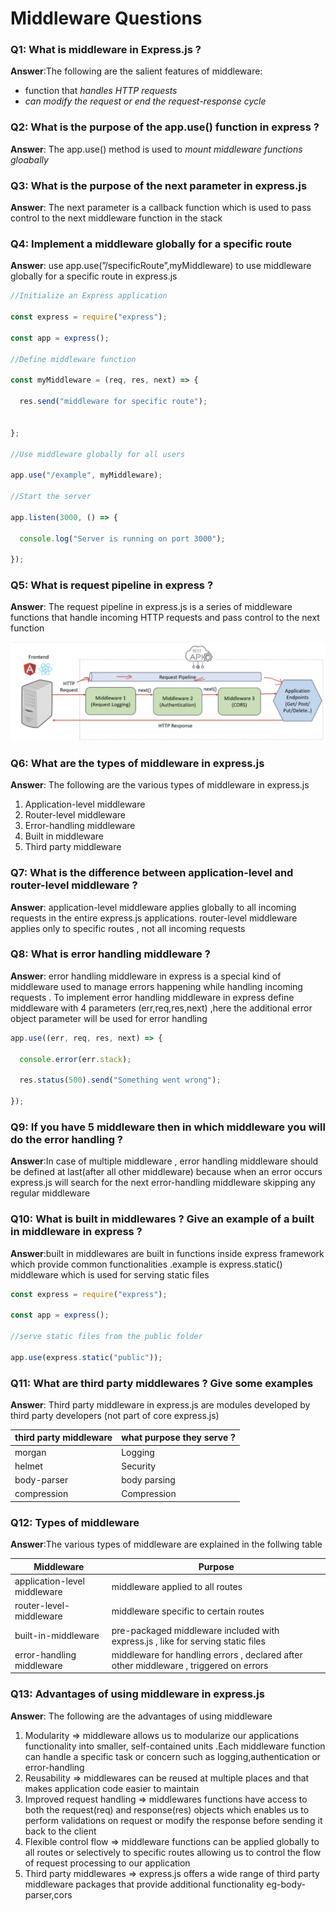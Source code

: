 # Middleware Questions

### Q1: What is middleware in Express.js ? 

**Answer**:The following are the salient features of middleware:

- function that *handles HTTP requests*
- *can modify the request or end the request-response cycle*

### Q2: What is the purpose of the app.use() function in express ? 

**Answer**: The app.use() method is used to *mount middleware functions gloabally* 

### Q3: What is the purpose of the next parameter in express.js 

**Answer**: The next parameter is a callback function which is used to pass control to the next middleware function in the stack 

### Q4: Implement a  middleware globally for a specific route 

**Answer**: use app.use(”/specificRoute”,myMiddleware) to use middleware globally for a specific route in express.js

```javascript
//Initialize an Express application

const express = require("express");

const app = express();

//Define middleware function

const myMiddleware = (req, res, next) => {

  res.send("middleware for specific route");

  
};

//Use middleware globally for all users

app.use("/example", myMiddleware);

//Start the server

app.listen(3000, () => {

  console.log("Server is running on port 3000");

});
```

### Q5: What is request pipeline in express ? 

**Answer**: The request pipeline in express.js is a series of middleware functions that handle incoming HTTP requests and pass control to the next function 

![request-pipeline](../assets/request-pipeline.png)

### Q6: What are the types of middleware in express.js 

**Answer**: The following are the various types of middleware in express.js

1. Application-level middleware
2. Router-level middleware
3. Error-handling middleware
4. Built in middleware
5. Third party middleware

### Q7: What is the difference between application-level and router-level middleware ? 

**Answer**: application-level middleware applies globally to all incoming requests in the entire express.js applications. router-level middleware applies only to specific routes , not all incoming requests

### Q8: What is error handling middleware ? 

**Answer**: error handling middleware in express is a special kind of middleware used to manage errors happening while handling incoming requests . To implement error handling middleware in express define middleware with 4 parameters (err,req,res,next) ,here the additional error object parameter will be used for error handling 

```javascript
app.use((err, req, res, next) => {

  console.error(err.stack);

  res.status(500).send("Something went wrong");

});
```

### Q9: If you have 5 middleware then in which middleware you will do the error handling ? 

**Answer**:In case of multiple middleware , error handling middleware should be defined at last(after all other middleware) because when an error occurs express.js will search for the next error-handling middleware skipping any regular middleware  

### Q10: What is built in middlewares  ? Give an example of a built in middleware in express ? 

**Answer**:built in middlewares are built in functions inside express framework which provide common functionalities .example is express.static() middleware which is used for serving static files 

```javascript
const express = require("express");

const app = express();

//serve static files from the public folder

app.use(express.static("public"));
```

### Q11: What are third party middlewares ? Give some examples 

**Answer**: Third party middleware in express.js are modules developed by third party developers (not part of core express.js) 

| third party middleware | what purpose they serve ? |
| ---------------------- | ------------------------- |
| morgan                 | Logging                   |
| helmet                 | Security                  |
| body-parser            | body parsing              |
| compression            | Compression               |

### Q12: Types of middleware 

**Answer**:The various types of middleware are explained in the follwing table 

| Middleware                   | Purpose                                                      |
| ---------------------------- | ------------------------------------------------------------ |
| application-level middleware | middleware applied to all routes                             |
| router-level-middleware      | middleware specific to certain routes                        |
| built-in-middleware          | pre-packaged middleware included with express.js , like for serving static files |
| error-handling middleware    | middleware for handling errors , declared after other middleware , triggered on errors |

 

### Q13: Advantages of using middleware in express.js 

**Answer**: The following are the advantages of using middleware 

1. Modularity ⇒ middleware allows us to modularize our applications functionality into smaller, self-contained units .Each middleware function can handle a specific task or concern such as logging,authentication or error-handling
2. Reusability ⇒ middlewares can be reused at multiple places and that makes application code easier to maintain
3. Improved request handling ⇒ middlewares functions have access to both the request(req) and response(res) objects which enables us to perform validations on request or modify the response before sending it back to the client
4. Flexible control flow ⇒ middleware functions can be applied globally to all routes or selectively to specific routes allowing us to control the flow of request processing to our application
5. Third party middlewares ⇒ express.js offers a wide range of third party middleware packages that provide additional functionality eg-body-parser,cors